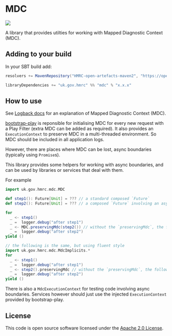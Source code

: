 # MDC

![](https://img.shields.io/github/v/release/hmrc/mdc)

A library that provides utilties for working with Mapped Diagnostic Context (MDC).

## Adding to your build

In your SBT build add:

```scala
resolvers += MavenRepository("HMRC-open-artefacts-maven2", "https://open.artefacts.tax.service.gov.uk/maven2")

libraryDependencies += "uk.gov.hmrc" %% "mdc" % "x.x.x"
```

## How to use

See [Logback docs](https://logback.qos.ch/manual/mdc.html) for an explanation of Mapped Diagnostic Context (MDC).

[bootstrap-play](https://github.com/hmrc/bootstrap-play) is reponsible for initialising MDC for every new request with a Play Filter (extra MDC can be added as required). It also provides an `ExecutionContext` to preserve MDC in a multi-threaded environment. So MDC should be included in all application logs.

However, there are places where MDC can be lost, async boundaries (typically using `Promise`s).

This library provides some helpers for working with async boundaries, and can be used by libraries or services that deal with them.

For example

```scala
import uk.gov.hmrc.mdc.MDC

def step1(): Future[Unit] = ??? // a standard composed `Future`
def step2(): Future[Unit] = ??? // a composed `Future` involving an async boundary

for
  _ <- step1()
  _ =  logger.debug("after step1")
  _ <- MDC.preservingMdc(step2()) // without the `preservingMdc`, the following log would loose MDC
  _ =  logger.debug("after step2")
yield ()

// the following is the same, but using fluent style
import uk.gov.hmrc.mdc.MdcImplicits.*
for
  _ <- step1()
  _ =  logger.debug("after step1")
  _ <- step2().preservingMdc // without the `preservingMdc`, the following log would loose MDC
  _ =  logger.debug("after step2")
yield ()
```

There is also a `MdcExecutionContext` for testing code involving async boundaries. Services however should just use the injected `ExecutionContext` provided by bootstrap-play.


## License

This code is open source software licensed under the [Apache 2.0 License]("http://www.apache.org/licenses/LICENSE-2.0.html").
